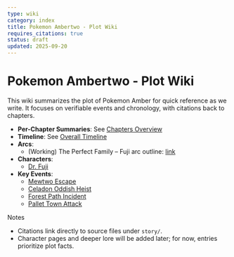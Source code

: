 ```yaml
---
type: wiki
category: index
title: Pokemon Ambertwo - Plot Wiki
requires_citations: true
status: draft
updated: 2025-09-20
---
```


# Pokemon Ambertwo - Plot Wiki

This wiki summarizes the plot of Pokemon Amber for quick reference as we write. It focuses on verifiable events and chronology, with citations back to chapters.

- **Per-Chapter Summaries**: See [Chapters Overview](./chapters.md)
- **Timeline**: See [Overall Timeline](./timeline.md)
- **Arcs**:
  - (Working) The Perfect Family – Fuji arc outline: [link](./arcs/1-the-perfect-family.md)
- **Characters**:
  - [Dr. Fuji](./characters/dr-fuji.md)
- **Key Events**:
  - [Mewtwo Escape](./events/mewtwo-escape.md)
  - [Celadon Oddish Heist](./events/celadon-oddish-heist.md)
  - [Forest Path Incident](./events/forest-path-incident.md)
  - [Pallet Town Attack](./events/pallet-town-attack.md)

Notes
- Citations link directly to source files under `story/`.
- Character pages and deeper lore will be added later; for now, entries prioritize plot facts.
